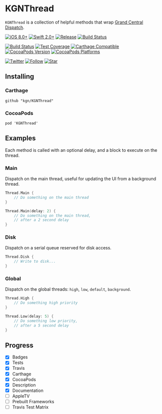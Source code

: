 # KGNThread

`KGNThread` is a collection of helpful methods that wrap [Grand Central Dispatch](https://en.wikipedia.org/wiki/Grand_Central_Dispatch).

[![iOS 8.0+](http://img.shields.io/badge/iOS-8.0%2B-blue.svg)]()
[![Swift 2.0+](http://img.shields.io/badge/Swift-2.0-blue.svg)]()
[![Release](https://img.shields.io/github/release/kgn/KGNThread.svg)](/releases)
[![Build Status](http://img.shields.io/badge/License-MIT-lightgrey.svg)](/LICENSE)

[![Build Status](https://travis-ci.org/kgn/KGNThread.svg)](https://travis-ci.org/kgn/KGNThread)
[![Test Coverage](http://img.shields.io/badge/Tests-100%25-green.svg)]()
[![Carthage Compatible](https://img.shields.io/badge/Carthage-Compatible-4BC51D.svg)](https://github.com/Carthage/Carthage)
[![CocoaPods Version](https://img.shields.io/cocoapods/v/KGNThread.svg)](https://cocoapods.org/pods/KGNThread)
[![CocoaPods Platforms](https://img.shields.io/cocoapods/p/KGNThread.svg)](https://cocoapods.org/pods/KGNThread)

[![Twitter](https://img.shields.io/badge/Twitter-@iamkgn-55ACEE.svg)](http://twitter.com/iamkgn)
[![Follow](https://img.shields.io/github/followers/kgn.svg?style=social&label=Follow%20%40kgn)](https://github.com/kgn)
[![Star](https://img.shields.io/github/stars/kgn/KGNThread.svg?style=social&label=Star)](https://github.com/kgn/KGNThread)

## Installing

### Carthage
```
github "kgn/KGNThread"
```

### CocoaPods
```
pod 'KGNThread'
```

## Examples

Each method is called with an optional delay, and a block to execute on the thread.

### Main
Dispatch on the main thread, useful for updating the UI from a background thread.
``` Swift
Thread.Main {
	// Do something on the main thread
}

Thread.Main(delay: 2) {
	// Do something on the main thread,
	// after a 2 second delay
}
```

### Disk
Dispatch on a serial queue reserved for disk access.
``` Swift
Thread.Disk {
	// Write to disk...
}
```

### Global
Dispatch on the global threads: `high`, `low`, `default`, `background`.
``` Swift
Thread.High {
	// Do something high priority
}

Thread.Low(delay: 5) {
	// Do something low priority,
	// after a 5 second delay
}
```

## Progress
- [X] Badges
- [X] Tests
- [X] Travis
- [X] Carthage
- [X] CocoaPods
- [X] Description
- [X] Documentation
- [ ] AppleTV
- [ ] Prebuilt Frameworks
- [ ] Travis Test Matrix
